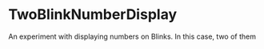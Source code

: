 # TwoBlinkNumberDisplay
 An experiment with displaying numbers on Blinks. In this case, two of them
